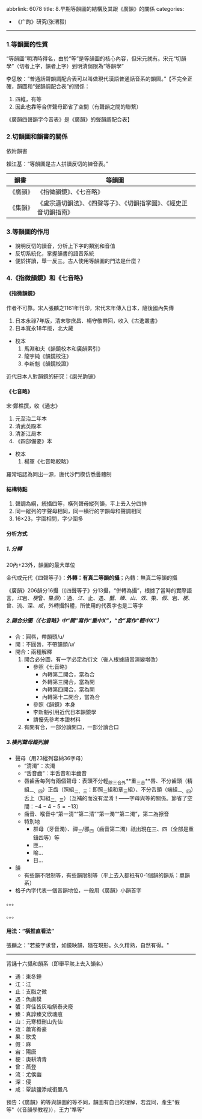 abbrlink: 6078
title: 8.早期等韻圖的結構及其跟《廣韻》的關係
categories:
  - 《广韵》研究(张渭毅)
---
### 1.等韻圖的性質

“等韻圖”明清時得名，由於“等”是等韻圖的核心內容，但宋元就有。宋元“切韻學”（切者上字，韻者上字）到明清侷限為“等韻學”

李思敬：“普通話聲韻調配合表可以叫做現代漢語普通話音系的韻圖。”【不完全正確，韻圖和“聲韻調配合表”的關係：

1. 四維，有等
2. 因此也靠等合併聲母節省了空間（有聲韻之間的聯繫）

《廣韻四聲韻字今音表》是《廣韻》的聲韻調配合表】

### 2.切韻圖和韻書的關係

依附韻書

賴江基：“等韻圖是古人拼讀反切的練音表。”

|韻書|等韻圖|
|-|-|
|《廣韻》|《指微韻鏡》、《七音略》|
|《集韻》|《盧宗邁切韻法》、《四聲等子》、《切韻指掌圖》、《經史正音切韻指南》|

### 3.等韻圖的作用

- 說明反切的讀音，分析上下字的類別和音值
- 反切系統化，掌握韻書的語音系統
- 便於拼讀，舉一反三。古人使用等韻圖的門法是什麼？

### 4.《指微韻鏡》和《七音略》

#### 《指微韻鏡》

作者不可靠。宋人張麟之1161年刊印，宋代末年傳入日本，隨後國內失傳

1. 日本永祿7年版，清末黎庶昌、楊守敬帶回，收入《古逸叢書》
2. 日本寬永18年版，北大藏
- 校本
	1. 馬淵和夫《韻鏡校本和廣韻索引》
	2. 龍宇純《韻鏡校注》
	3. 李新魁《韻鏡校證》

近代日本人對韻鏡的研究：《磨光韵镜》

#### 《七音略》

宋·鄭樵撰，收《通志》

1. 元至治二年本
2. 清武英殿本
3. 清浙江局本
4. 《四部備要》本
- 校本
	1. 楊軍《七音略較略》

羅常培認為同出一源，唐代沙門模仿悉曇體制

#### 結構特點

1. 聲調為綱，統攝四等，橫列聲母縱列韻，平上去入分四排
2. 同一縱列的字聲母相同，同一横行的字韻母和聲調相同
3. 16×23，字圍相間，字少圍多

#### 分析方式

##### 1. 分轉

20內+23外，韻圖的最大單位

金代或元代《四聲等子》：**外轉：有真二等韻的攝**；內轉：無真二等韻的攝

《廣韻》206韻分16攝（《四聲等子》分13攝，“併轉為攝”，根據了當時的實際語言，*江*宕、*梗*曾、果*假*）：通、*江*、止、遇、*蟹*、*臻*、*山*、*效*、果、*假*、宕、*梗*、曾、流、深、*咸*，外轉攝斜體，所使用的代表字也是二等字

##### 2.開合分圖（《七音略》中“開”寫作“重中X”，“合”寫作“輕中X“）

- 合：圓唇，帶韻頭/u/
- 開：不圓唇，不帶韻頭/u/
- 開合：兩種解釋
	1. 開合必分圖，有一字必定為衍文（後人根據語音演變增改）
		- 參照《七音略》
			- 內轉第二開合，當為合
			- 外轉第三開合，當為開
			- 內轉第四開合，當為開
			- 內轉第十二開合，當為合
		- 參照《韻鏡》本身
		- 李新魁引用近代日本韻鏡學
		- 請優先參考本證材料
	1. 有開有合，一部分讀開口，一部分讀合口

##### 3.橫列聲母縱列韻

- 聲母（用23縱列容納36字母）
	- “清濁”：次濁
	- “舌音齒”：半舌音和半齒音
	- 唇齒舌每列有兩個聲母：表頭不分輕<sub>除三合外</sub>**重<sub>三合</sub>**唇、不分齒頭（精組<sub>一、四</sub>）正齒（照組<sub>二、三</sub>：即照<sub>二</sub>組和章<sub>三</sub>組）、不分舌頭（端組<sub>一、四</sub>）舌上（知組<sub>二、三</sub>）（互補的而沒有混淆！——字母與等的關係。節省了空間：$-4-4-5=-13$）
	- 齒音、喉音中“第一清”“第二清”“第一濁”“第二濁”，第二為擦音
	- 特別地
		- 群母（牙音濁）、禪<sub>三</sub>/邪<sub>四</sub>（齒音第二濁）祇出現在三、四（全部是重鈕四等）等
		- 匣…
		- 喻…
		- 日…
- 韻
	- 有些韻不限制等，有些韻限制等（平上去入都衹有0-1個韻的韻系：單韻系）
- 格子內字代表一個音韻地位，一般用《廣韻》小韻首字

。。。

。。。

#### 用法：“橫推直看法”

張麟之："若按字求音，如鏡映韻，隨在現形。久久精熟，自然有得。"

***

背誦十六攝和韻系（即舉平賅上去入韻名）

- 通：東冬鍾
- 江：江
- 止：支脂之微
- 遇：魚虞模
- 蟹：齊佳皆灰咍祭泰夬廢
- 臻：真諄臻文欣魂痕
- 山：元寒桓刪山先仙
- 效：蕭宵肴豪
- 果：歌戈
- 假：麻
- 宕：陽唐
- 梗：庚耕清青
- 曾：蒸登
- 流：尤侯幽
- 深：侵
- 咸：覃談鹽添咸銜嚴凡

預告：《廣韻》的等與韻圖的等不同，韻圖有自己的理解，若混同，產生"假等"（《音韻學教程》），王力"準等"
